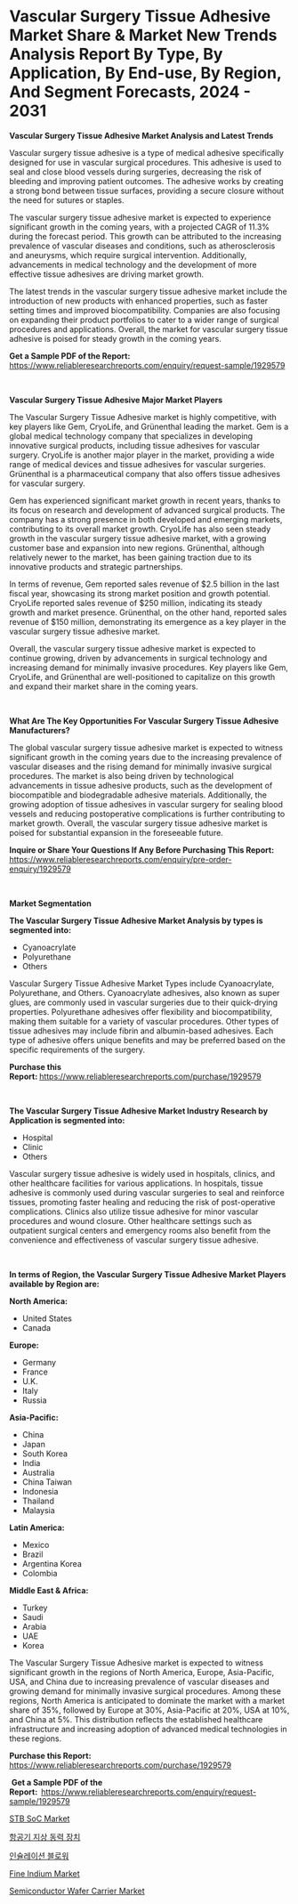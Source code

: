 <p><h1>Vascular Surgery Tissue Adhesive Market Share & Market New Trends Analysis Report By Type, By Application, By End-use, By Region, And Segment Forecasts, 2024 - 2031</h1></p><p><strong>Vascular Surgery Tissue Adhesive Market Analysis and Latest Trends</strong></p>
<p><p>Vascular surgery tissue adhesive is a type of medical adhesive specifically designed for use in vascular surgical procedures. This adhesive is used to seal and close blood vessels during surgeries, decreasing the risk of bleeding and improving patient outcomes. The adhesive works by creating a strong bond between tissue surfaces, providing a secure closure without the need for sutures or staples.</p><p>The vascular surgery tissue adhesive market is expected to experience significant growth in the coming years, with a projected CAGR of 11.3% during the forecast period. This growth can be attributed to the increasing prevalence of vascular diseases and conditions, such as atherosclerosis and aneurysms, which require surgical intervention. Additionally, advancements in medical technology and the development of more effective tissue adhesives are driving market growth.</p><p>The latest trends in the vascular surgery tissue adhesive market include the introduction of new products with enhanced properties, such as faster setting times and improved biocompatibility. Companies are also focusing on expanding their product portfolios to cater to a wider range of surgical procedures and applications. Overall, the market for vascular surgery tissue adhesive is poised for steady growth in the coming years.</p></p>
<p><strong>Get a Sample PDF of the Report:&nbsp;</strong> <a href="https://www.reliableresearchreports.com/enquiry/request-sample/1929579">https://www.reliableresearchreports.com/enquiry/request-sample/1929579</a></p>
<p>&nbsp;</p>
<p><strong>Vascular Surgery Tissue Adhesive Major Market Players</strong></p>
<p><p>The Vascular Surgery Tissue Adhesive market is highly competitive, with key players like Gem, CryoLife, and Grünenthal leading the market. Gem is a global medical technology company that specializes in developing innovative surgical products, including tissue adhesives for vascular surgery. CryoLife is another major player in the market, providing a wide range of medical devices and tissue adhesives for vascular surgeries. Grünenthal is a pharmaceutical company that also offers tissue adhesives for vascular surgery.</p><p>Gem has experienced significant market growth in recent years, thanks to its focus on research and development of advanced surgical products. The company has a strong presence in both developed and emerging markets, contributing to its overall market growth. CryoLife has also seen steady growth in the vascular surgery tissue adhesive market, with a growing customer base and expansion into new regions. Grünenthal, although relatively newer to the market, has been gaining traction due to its innovative products and strategic partnerships.</p><p>In terms of revenue, Gem reported sales revenue of $2.5 billion in the last fiscal year, showcasing its strong market position and growth potential. CryoLife reported sales revenue of $250 million, indicating its steady growth and market presence. Grünenthal, on the other hand, reported sales revenue of $150 million, demonstrating its emergence as a key player in the vascular surgery tissue adhesive market.</p><p>Overall, the vascular surgery tissue adhesive market is expected to continue growing, driven by advancements in surgical technology and increasing demand for minimally invasive procedures. Key players like Gem, CryoLife, and Grünenthal are well-positioned to capitalize on this growth and expand their market share in the coming years.</p></p>
<p>&nbsp;</p>
<p><strong>What Are The Key Opportunities For Vascular Surgery Tissue Adhesive Manufacturers?</strong></p>
<p><p>The global vascular surgery tissue adhesive market is expected to witness significant growth in the coming years due to the increasing prevalence of vascular diseases and the rising demand for minimally invasive surgical procedures. The market is also being driven by technological advancements in tissue adhesive products, such as the development of biocompatible and biodegradable adhesive materials. Additionally, the growing adoption of tissue adhesives in vascular surgery for sealing blood vessels and reducing postoperative complications is further contributing to market growth. Overall, the vascular surgery tissue adhesive market is poised for substantial expansion in the foreseeable future.</p></p>
<p><strong>Inquire or Share Your Questions If Any Before Purchasing This Report:</strong> <a href="https://www.reliableresearchreports.com/enquiry/pre-order-enquiry/1929579">https://www.reliableresearchreports.com/enquiry/pre-order-enquiry/1929579</a></p>
<p>&nbsp;</p>
<p><strong>Market Segmentation</strong></p>
<p><strong>The Vascular Surgery Tissue Adhesive Market Analysis by types is segmented into:</strong></p>
<p><ul><li>Cyanoacrylate</li><li>Polyurethane</li><li>Others</li></ul></p>
<p><p>Vascular Surgery Tissue Adhesive Market Types include Cyanoacrylate, Polyurethane, and Others. Cyanoacrylate adhesives, also known as super glues, are commonly used in vascular surgeries due to their quick-drying properties. Polyurethane adhesives offer flexibility and biocompatibility, making them suitable for a variety of vascular procedures. Other types of tissue adhesives may include fibrin and albumin-based adhesives. Each type of adhesive offers unique benefits and may be preferred based on the specific requirements of the surgery.</p></p>
<p><strong>Purchase this Report:&nbsp;</strong><a href="https://www.reliableresearchreports.com/purchase/1929579">https://www.reliableresearchreports.com/purchase/1929579</a></p>
<p>&nbsp;</p>
<p><strong>The Vascular Surgery Tissue Adhesive Market Industry Research by Application is segmented into:</strong></p>
<p><ul><li>Hospital</li><li>Clinic</li><li>Others</li></ul></p>
<p><p>Vascular surgery tissue adhesive is widely used in hospitals, clinics, and other healthcare facilities for various applications. In hospitals, tissue adhesive is commonly used during vascular surgeries to seal and reinforce tissues, promoting faster healing and reducing the risk of post-operative complications. Clinics also utilize tissue adhesive for minor vascular procedures and wound closure. Other healthcare settings such as outpatient surgical centers and emergency rooms also benefit from the convenience and effectiveness of vascular surgery tissue adhesive.</p></p>
<p>&nbsp;</p>
<p><strong>In terms of Region, the Vascular Surgery Tissue Adhesive Market Players available by Region are:</strong></p>
<p>
    <p> <strong> North America: </strong>
        <ul>
            <li>United States</li>
            <li>Canada</li>
        </ul>
        </p> 
    <p> <strong> Europe: </strong>
        <ul>
            <li>Germany</li>
            <li>France</li>
            <li>U.K.</li>
            <li>Italy</li>
            <li>Russia</li>
        </ul>
        </p> 
    <p> <strong> Asia-Pacific: </strong>
        <ul>
            <li>China</li>
            <li>Japan</li>
            <li>South Korea</li>
            <li>India</li>
            <li>Australia</li>
            <li>China Taiwan</li>
            <li>Indonesia</li>
            <li>Thailand</li>
            <li>Malaysia</li>
        </ul>
        </p> 
    <p> <strong> Latin America: </strong>
        <ul>
            <li>Mexico</li>
            <li>Brazil</li>
            <li>Argentina Korea</li>
            <li>Colombia</li>
        </ul>
        </p> 
    <p> <strong> Middle East & Africa: </strong>
        <ul>
            <li>Turkey</li>
            <li>Saudi</li>
            <li>Arabia</li>
            <li>UAE</li>
            <li>Korea</li>
        </ul>
    </p>
    </p>
<p><p>The Vascular Surgery Tissue Adhesive market is expected to witness significant growth in the regions of North America, Europe, Asia-Pacific, USA, and China due to increasing prevalence of vascular diseases and growing demand for minimally invasive surgical procedures. Among these regions, North America is anticipated to dominate the market with a market share of 35%, followed by Europe at 30%, Asia-Pacific at 20%, USA at 10%, and China at 5%. This distribution reflects the established healthcare infrastructure and increasing adoption of advanced medical technologies in these regions.</p></p>
<p><strong>Purchase this Report: </strong><a href="https://www.reliableresearchreports.com/purchase/1929579">https://www.reliableresearchreports.com/purchase/1929579</a></p>
<p>&nbsp;<strong>Get a Sample PDF of the Report:&nbsp;&nbsp;</strong><a href="https://www.reliableresearchreports.com/enquiry/request-sample/1929579">https://www.reliableresearchreports.com/enquiry/request-sample/1929579</a></p>
<p><strong></strong></p>
<p><p><a href="https://view.publitas.com/reportprime-1/stb-soc-market-insights-market-players-and-forecast-till-2031/">STB SoC Market</a></p><p><a href="https://medium.com/@sdc11954/%ED%95%AD%EA%B3%B5%EA%B8%B0-%EC%A7%80%EC%83%81-%EC%A0%84%EC%9B%90-%EC%9E%A5%EC%B9%98-%EC%8B%9C%EC%9E%A5-%EC%84%B1%EA%B3%B5%EC%A0%81%EC%9D%B8-%EB%B9%84%EC%A6%88%EB%8B%88%EC%8A%A4-%EC%A0%84%EB%9E%B5%EC%9D%98-%EC%97%B4%EC%87%A0-2031%EB%85%84%EA%B9%8C%EC%A7%80-%EC%98%88%EC%B8%A1-5f64833df543">항공기 지상 동력 장치</a></p><p><a href="https://medium.com/@sdc11954/%EB%8B%A8%EC%97%B4-%EB%B8%94%EB%A1%9C%EC%9B%8C-%EC%8B%9C%EC%9E%A5-%EB%B3%B4%EA%B3%A0%EC%84%9C%EB%8A%94-%EC%9D%B4-%EC%8B%9C%EC%9E%A5%EC%9D%98-%EC%B5%9C%EC%8B%A0-%ED%8A%B8%EB%A0%8C%EB%93%9C%EC%99%80-%EC%84%B1%EC%9E%A5-%EA%B8%B0%ED%9A%8C%EB%A5%BC-%EB%B3%B4%EC%97%AC%EC%A4%8D%EB%8B%88%EB%8B%A4-100fa8508afa">인슐레이션 블로워</a></p><p><a href="https://full-wildebeest-80b.notion.site/Fine-Indium-Market-A-Comprehensive-Report-of-its-Market-Share-Growth-Trends-2024-2031-8c3b933606fa4421861da138f056f676">Fine Indium Market</a></p><p><a href="https://view.publitas.com/reportprime-1/decoding-the-semiconductor-wafer-carrier-market-a-deep-dive-into-the-latest-market-trends-market-segmentation-and-competitive-analysis/">Semiconductor Wafer Carrier Market</a></p></p>